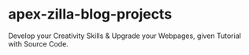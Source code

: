 # apex-zilla-blog-projects
Develop your Creativity Skills &amp; Upgrade your Webpages,  given Tutorial with Source Code.

